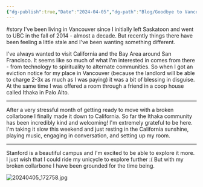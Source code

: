 ```yaml
---
{"dg-publish":true,"Date":"2024-04-05","dg-path":"Blog/Goodbye to Vancouver, Arrival in Palo Alto.md","permalink":"/blog/goodbye-to-vancouver-arrival-in-palo-alto/","dgPassFrontmatter":true}
---
```


#story
I've been living in Vancouver since I initially left Saskatoon and went to UBC in the fall of 2014 - almost a decade. But recently things there have been feeling a little stale and I've been wanting something different. 

I've always wanted to visit California and the Bay Area around San Francisco. It seems like so much of what I'm interested in comes from there - from technology to spirituality to alternate communities. So when I got an eviction notice for my place in Vancouver (because the landlord will be able to charge 2-3x as much as I was paying) it was a bit of blessing in disguise. At the same time I was offered a room through a friend in a coop house called Ithaka in Palo Alto. 

---

After a very stressful month of getting ready to move with a broken collarbone I finally made it down to California. So far the Ithaka community has been incredibly kind and welcoming! I'm extremely grateful to be here. 
I'm taking it slow this weekend and just resting in the California sunshine, playing music, engaging in conversation, and setting up my room. 

---
Stanford is a beautiful campus and I'm excited to be able to explore it more. I just wish that I could ride my unicycle to explore further :( But with my broken collarbone I have been grounded for the time being. 


![20240405_172758.jpg](/img/user/Attachments/20240405_172758.jpg)